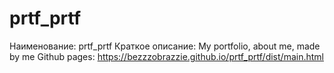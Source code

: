 # prtf_prtf

Наименование: prtf_prtf 
Краткое описание: My portfolio, about me, made by me
Github pages: https://bezzzobrazzie.github.io/prtf_prtf/dist/main.html



